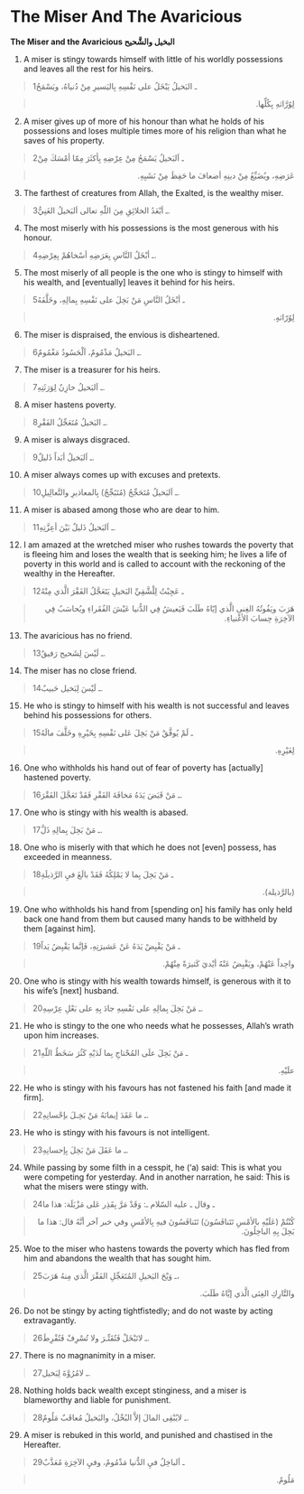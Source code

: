 The Miser And The Avaricious
============================

**The Miser and the Avaricious البخيل والشَّحيح**

1. A miser is stingy towards himself with little of his worldly
possessions and leaves all the rest for his heirs.

> 1ـ البَخيلُ يَبْخَلُ على نَفْسِهِ بِاليَسيرِ مِنْ دُنياهُ، ويَسْمَحُ
<blockquote dir="rtl">
  <p>
لِوُرَّاثهِ بِكُلِّها.
  </p>
</blockquote>

2. A miser gives up of more of his honour than what he holds of his
possessions and loses multiple times more of his religion than what he
saves of his property.

> 2ـ اَلبَخيلُ يَسْمَحُ مِنْ عِرْضِهِ بِأكثَرَ مِمّا أمْسَكَ مِنْ
<blockquote dir="rtl">
  <p>
عَرَضِهِ، ويُضَيِّعُ مِنْ دينِهِ أضعافَ ما حَفِظَ مِنْ نَشَبِهِ.
  </p>
</blockquote>

3. The farthest of creatures from Allah, the Exalted, is the wealthy
miser.

> 3ـ أبْعَدُ الخلائِقِ مِنَ اللّهِ تعالى اَلبَخيلُ الغَنِيُّ.

4. The most miserly with his possessions is the most generous with his
honour.

> 4ـ أبْخَلُ النَّاسِ بِعَرَضِهِ أسْخاهُمْ بِعِرْضِهِ.

5. The most miserly of all people is the one who is stingy to himself
with his wealth, and [eventually] leaves it behind for his heirs.

> 5ـ أبْخَلُ النَّاسِ مَنْ بَخِلَ على نَفْسِهِ بِمالِهِ، وخَلَّفَهُ
<blockquote dir="rtl">
  <p>
لِوُرّاثهِِ.
  </p>
</blockquote>

6. The miser is dispraised, the envious is disheartened.

> 6ـ البَخيلُ مَذْمُومٌ، اَلْحَسُودُ مَغْمُومٌ.

7. The miser is a treasurer for his heirs.

> 7ـ اَلبَخيلُ خازِنٌ لِوَرَثَتِهِ.

8. A miser hastens poverty.

> 8ـ البَخيلُ مُتَعَجِّلُ الفَقْرِ.

9. A miser is always disgraced.

> 9ـ اَلبَخيلُ أبَداً ذَليلٌ.

10. A miser always comes up with excuses and pretexts.

> 10ـ اَلبَخيلُ مُتَحَجِّجٌ (مُتَبََجِّجٌ) بِالمعاذيرِ والتَّعالِيلِ.

11. A miser is abased among those who are dear to him.

> 11ـ اَلبَخيلُ ذَليلٌ بَيْنَ أعِزَّتِهِ.

12. I am amazed at the wretched miser who rushes towards the poverty
that is fleeing him and loses the wealth that is seeking him; he lives a
life of poverty in this world and is called to account with the
reckoning of the wealthy in the Hereafter.

> 12ـ عَجِبْتُ لِلْشَّقِيِّ البَخيلِ يَتَعَجَّلُ الفَقْرَ الَّذي مِنْهُ
<blockquote dir="rtl">
  <p>
هَرَبَ ويَفُوتُهُ الغِنى الَّذي إيّاهُ طَلَبَ فَيَعيشُ فِي الدُّنيا
عَيْشَ الفُقَراءِ ويُحاسَبُ فِي الآخِرَةِ حِسابَ الأغْنياءِ.
  </p>
</blockquote>

13. The avaricious has no friend.

> 13ـ لَيْسَ لِشَحيح رَفيقٌ.

14. The miser has no close friend.

> 14ـ لَيْسَ لِبَخيل حَبيبٌ.

15. He who is stingy to himself with his wealth is not successful and
leaves behind his possessions for others.

> 15ـ لَمْ يُوفَّقْ مَنْ بَخِلَ عَلى نَفْسِهِ بِخَيْرِهِ وخَلَّفَ مالَهُ
<blockquote dir="rtl">
  <p>
لِغَيْرِهِ.
  </p>
</blockquote>

16. One who withholds his hand out of fear of poverty has [actually]
hastened poverty.

> 16ـ مَنْ قَبَضَ يَدَهُ مَخافَةَ الفَقْرِ فَقَدْ تَعَجَّلَ الفَقْرَ.

17. One who is stingy with his wealth is abased.

> 17ـ مَنْ بَخِلَ بِمالِهِ ذَلَّ.

18. One who is miserly with that which he does not [even] possess, has
exceeded in meanness.

> 18ـ مَنْ بَخِلَ بِما لا يَمْلِكُهُ فَقَدْ بالَغَ فيِ الرَّذيلَةِ
<blockquote dir="rtl">
  <p>
(بالرَّذيلة).
  </p>
</blockquote>

19. One who withholds his hand from [spending on] his family has only
held back one hand from them but caused many hands to be withheld by
them [against him].

> 19ـ مَنْ يَقْبِضْ يَدَهُ عَنْ عَشيرَتِهِ، فَإنَّما يَقْبِضُ يَداً
<blockquote dir="rtl">
  <p>
واحِداً عَنْهُمْ، ويَقْبِضُ عَنْهُ أيْديَ كَثيرَةً مِنْهُمْ.
  </p>
</blockquote>

20. One who is stingy with his wealth towards himself, is generous with
it to his wife’s [next] husband.

> 20ـ مَنْ بَخِلَ بِمالِهِ على نَفْسِهِ جادَ بِهِ على بَعْلِ عِرْسِهِ.

21. He who is stingy to the one who needs what he possesses, Allah’s
wrath upon him increases.

> 21ـ مَنْ بَخِلَ علَى المُحْتاجِ بِما لَدَيْهِ كَثُرَ سَخَطُ اللّهِ
<blockquote dir="rtl">
  <p>
علَيْهِ.
  </p>
</blockquote>

22. He who is stingy with his favours has not fastened his faith [and
made it firm].

> 22ـ ما عَقَدَ إيمانَهُ مَنْ بَخِـلَ بإحْسانِهِ.

23. He who is stingy with his favours is not intelligent.

> 23ـ ما عَقَلَ مَنْ بَخِلَ بِإحسانِهِ.

24. While passing by some filth in a cesspit, he (‘a) said: This is what
you were competing for yesterday. And in another narration, he said:
This is what the misers were stingy with.

> 24ـ وقال ـ عليه السّلام ـ: وَقَدْ مَرَّ بِقَذِر عَلى مَزْبَلَة: هذا ما
<blockquote dir="rtl">
  <p>
كُنْتُمْ (عَلَيْهِ بالأمْسِ تَتَنافَسُونَ) تَتَنافَسُونَ فيهِ
بِالأمْسِ وفي خبر آخر أنَّهُ قال: هذا ما بَخِلَ بِهِ الباخِلُونَ.
  </p>
</blockquote>

25. Woe to the miser who hastens towards the poverty which has fled from
him and abandons the wealth that has sought him.

> 25ـ وَيْحَ البَخيلِ المُتَعَجِّلِ الفَقْرَ الَّذي مِنهُ هَرَبَ،
<blockquote dir="rtl">
  <p>
والتَّارِكِ الغِنَى الَّذي إيَّاهُ طَلَبَ.
  </p>
</blockquote>

26. Do not be stingy by acting tightfistedly; and do not waste by acting
extravagantly.

> 26ـ لاتَبْخَلْ فَتُقَتِّـرَ ولا تُسْرِفْ فَتُفْرِطَ.

27. There is no magnanimity in a miser.

> 27ـ لامُرُوَّةَ لِبَخيل.

28. Nothing holds back wealth except stinginess, and a miser is
blameworthy and liable for punishment.

> 28ـ لايُبْقِى المالَ إلاَّ البُخْلُ، والبَخيلُ مُعاقَبٌ مَلُومٌ.

29. A miser is rebuked in this world, and punished and chastised in the
Hereafter.

> 29ـ اَلباخِلُ فيِ الدُّنيا مَذْمُومٌ، وفيِ الآخِرَةِ مُعَذَّبٌ
<blockquote dir="rtl">
  <p>
مَلُومٌ.
  </p>
</blockquote>


